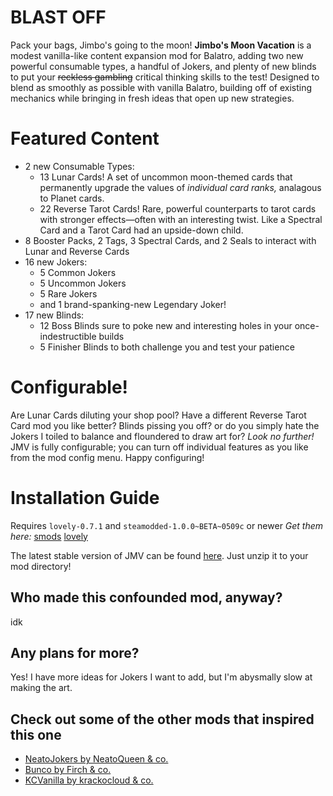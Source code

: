 # BLAST OFF
Pack your bags, Jimbo's going to the moon! **Jimbo's Moon Vacation** is a modest vanilla-like content expansion mod for Balatro, adding two new powerful consumable types, a handful of Jokers, and plenty of new blinds to put your ~~reckless gambling~~ critical thinking skills to the test!
Designed to blend as smoothly as possible with vanilla Balatro, building off of existing mechanics while bringing in fresh ideas that open up new strategies.

# Featured Content
- 2 new Consumable Types:
  - 13 Lunar Cards! A set of uncommon moon-themed cards that permanently upgrade the values of *individual card ranks,* analagous to Planet cards.
  - 22 Reverse Tarot Cards! Rare, powerful counterparts to tarot cards with stronger effects—often with an interesting twist. Like a Spectral Card and a Tarot Card had an upside-down child.
- 8 Booster Packs, 2 Tags, 3 Spectral Cards, and 2 Seals to interact with Lunar and Reverse Cards
- 16 new Jokers:
  - 5 Common Jokers
  - 5 Uncommon Jokers
  - 5 Rare Jokers
  - and 1 brand-spanking-new Legendary Joker!
- 17 new Blinds:
  - 12 Boss Blinds sure to poke new and interesting holes in your once-indestructible builds
  - 5 Finisher Blinds to both challenge you and test your patience

# Configurable!
Are Lunar Cards diluting your shop pool? Have a different Reverse Tarot Card mod you like better? Blinds pissing you off? or do you simply hate the Jokers I toiled to balance and floundered to draw art for?
*Look no further!* JMV is fully configurable; you can turn off individual features as you like from the mod config menu. Happy configuring!

# Installation Guide
Requires `lovely-0.7.1` and `steamodded-1.0.0~BETA~0509c` or newer
*Get them here:*
[smods](https://github.com/Steamodded/smods/wiki)
[lovely](https://github.com/ethangreen-dev/lovely-injector)

The latest stable version of JMV can be found [here](https://github.com/heavyParsnip/JimbosMoonVacation/releases/latest). Just unzip it to your mod directory!

## Who made this confounded mod, anyway?
idk

## Any plans for more?
Yes! I have more ideas for Jokers I want to add, but I'm abysmally slow at making the art.

## Check out some of the other mods that inspired this one
- [NeatoJokers by NeatoQueen & co.](https://github.com/neatoqueen/NeatoJokers)
- [Bunco by Firch & co.](https://github.com/Firch/Bunco)
- [KCVanilla by krackocloud & co.](https://github.com/kcgidw/kcvanilla)
